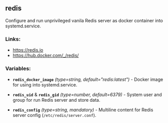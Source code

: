 redis
---

Configure and run unprivileged vanila Redis server as docker container into systemd.service.


### Links:
- <https://redis.io>
- <https://hub.docker.com/_/redis/>


### Variables:
- **`redis_docker_image`** *(type=string, default="redis:latest")* - Docker image for using into systemd.service.

- **`redis_uid`** & **`redis_gid`** *(type=number, default=6379)* - System user and group for run Redis server and store data.

- **`redis_config`** *(type=string, mandatory)* - Multiline content for Redis server config (`/etc/redis/server.conf`).
